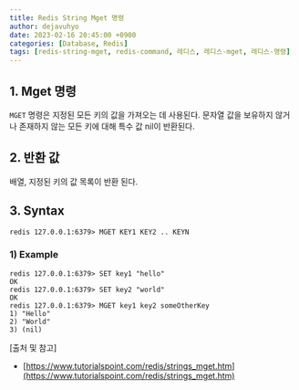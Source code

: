 ```yaml
---
title: Redis String Mget 명령
author: dejavuhyo
date: 2023-02-16 20:45:00 +0900
categories: [Database, Redis]
tags: [redis-string-mget, redis-command, 레디스, 레디스-mget, 레디스-명령]
---
```


## 1. Mget 명령
`MGET` 명령은 지정된 모든 키의 값을 가져오는 데 사용된다. 문자열 값을 보유하지 않거나 존재하지 않는 모든 키에 대해 특수 값 nil이 반환된다.

## 2. 반환 값
배열, 지정된 키의 값 목록이 반환 된다.

## 3. Syntax

```shell
redis 127.0.0.1:6379> MGET KEY1 KEY2 .. KEYN
```

### 1) Example

```shell
redis 127.0.0.1:6379> SET key1 "hello"
OK
redis 127.0.0.1:6379> SET key2 "world"
OK
redis 127.0.0.1:6379> MGET key1 key2 someOtherKey
1) "Hello"
2) "World"
3) (nil)
```

[출처 및 참고]
* [https://www.tutorialspoint.com/redis/strings_mget.htm](https://www.tutorialspoint.com/redis/strings_mget.htm)
